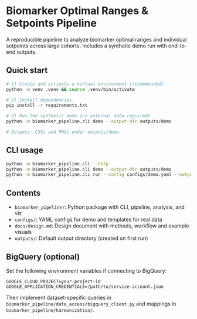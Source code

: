 # Biomarker Optimal Ranges & Setpoints Pipeline

A reproducible pipeline to analyze biomarker optimal ranges and individual setpoints across large cohorts. Includes a synthetic demo run with end-to-end outputs.

## Quick start

```bash
# 1) Create and activate a virtual environment (recommended)
python -m venv .venv && source .venv/bin/activate

# 2) Install dependencies
pip install -r requirements.txt

# 3) Run the synthetic demo (no external data required)
python -m biomarker_pipeline.cli demo --output-dir outputs/demo

# Outputs: CSVs and PNGs under outputs/demo
```

## CLI usage

```bash
python -m biomarker_pipeline.cli --help
python -m biomarker_pipeline.cli demo --output-dir outputs/demo
python -m biomarker_pipeline.cli run --config configs/demo.yaml --output-dir outputs/run1
```

## Contents
- `biomarker_pipeline/`: Python package with CLI, pipeline, analysis, and viz
- `configs/`: YAML configs for demo and templates for real data
- `docs/design.md`: Design document with methods, workflow and example visuals
- `outputs/`: Default output directory (created on first run)

## BigQuery (optional)
Set the following environment variables if connecting to BigQuery:

```
GOOGLE_CLOUD_PROJECT=your-project-id
GOOGLE_APPLICATION_CREDENTIALS=/path/to/service-account.json
```

Then implement dataset-specific queries in `biomarker_pipeline/data_access/bigquery_client.py` and mappings in `biomarker_pipeline/harmonization/`.
